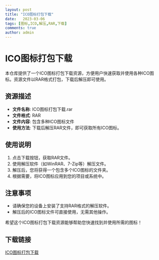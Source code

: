 ```yaml
---
layout: post
title: "ICO图标打包下载"
date:   2023-03-06
tags: [图标,ICO,解压,RAR,下载]
comments: true
author: admin
---
```

# ICO图标打包下载

本仓库提供了一个ICO图标打包下载资源，方便用户快速获取并使用各种ICO图标。资源文件以RAR格式打包，下载后解压即可使用。

## 资源描述

- **文件名称**: ICO图标打包下载.rar
- **文件格式**: RAR
- **文件内容**: 包含多种ICO图标文件
- **使用方法**: 下载后解压RAR文件，即可获取所有ICO图标。

## 使用说明

1. 点击下载按钮，获取RAR文件。
2. 使用解压软件（如WinRAR、7-Zip等）解压文件。
3. 解压后，您将获得一个包含多个ICO图标的文件夹。
4. 根据需要，将ICO图标应用到您的项目或系统中。

## 注意事项

- 请确保您的设备上安装了支持RAR格式的解压软件。
- 解压后的ICO图标文件可直接使用，无需其他操作。

希望这个ICO图标打包下载资源能够帮助您快速找到并使用所需的图标！

## 下载链接

[ICO图标打包下载](https://pan.quark.cn/s/3e79844d9ed6)